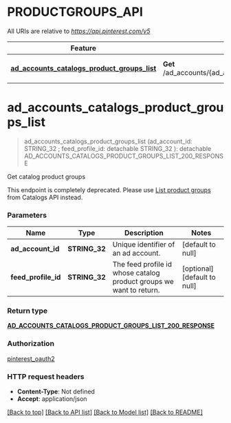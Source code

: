 # PRODUCTGROUPS_API

All URIs are relative to *https://api.pinterest.com/v5*

Feature | HTTP request | Description
------------- | ------------- | -------------
[**ad_accounts_catalogs_product_groups_list**](PRODUCTGROUPS_API.md#ad_accounts_catalogs_product_groups_list) | **Get** /ad_accounts/{ad_account_id}/product_groups/catalogs | Get catalog product groups


# **ad_accounts_catalogs_product_groups_list**
> ad_accounts_catalogs_product_groups_list (ad_account_id: STRING_32 ; feed_profile_id:  detachable STRING_32 ): detachable AD_ACCOUNTS_CATALOGS_PRODUCT_GROUPS_LIST_200_RESPONSE


Get catalog product groups

This endpoint is completely deprecated. Please use <a href='/docs/api/v5/#operation/catalogs_product_groups/list'>List product groups</a> from Catalogs API instead.


### Parameters

Name | Type | Description  | Notes
------------- | ------------- | ------------- | -------------
 **ad_account_id** | **STRING_32**| Unique identifier of an ad account. | [default to null]
 **feed_profile_id** | **STRING_32**| The feed profile id whose catalog product groups we want to return. | [optional] [default to null]

### Return type

[**AD_ACCOUNTS_CATALOGS_PRODUCT_GROUPS_LIST_200_RESPONSE**](ad_accounts_catalogs_product_groups_list_200_response.md)

### Authorization

[pinterest_oauth2](../README.md#pinterest_oauth2)

### HTTP request headers

 - **Content-Type**: Not defined
 - **Accept**: application/json

[[Back to top]](#) [[Back to API list]](../README.md#documentation-for-api-endpoints) [[Back to Model list]](../README.md#documentation-for-models) [[Back to README]](../README.md)

